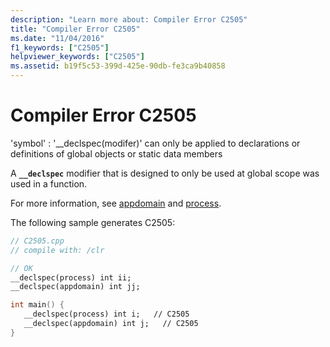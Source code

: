 ```yaml
---
description: "Learn more about: Compiler Error C2505"
title: "Compiler Error C2505"
ms.date: "11/04/2016"
f1_keywords: ["C2505"]
helpviewer_keywords: ["C2505"]
ms.assetid: b19f5c53-399d-425e-90db-fe3ca9b40858
---
```

# Compiler Error C2505

'symbol' : '__declspec(modifer)' can only be applied to declarations or definitions of global objects or static data members

A **`__declspec`** modifier that is designed to only be used at global scope was used in a function.

For more information, see [appdomain](../../cpp/appdomain.md) and [process](../../cpp/process.md).

The following sample generates C2505:

```cpp
// C2505.cpp
// compile with: /clr

// OK
__declspec(process) int ii;
__declspec(appdomain) int jj;

int main() {
   __declspec(process) int i;   // C2505
   __declspec(appdomain) int j;   // C2505
}
```
